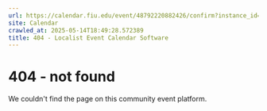 ```yaml
---
url: https://calendar.fiu.edu/event/48792220882426/confirm?instance_id=48792220883451&return=https%3A%2F%2Fcalendar.fiu.edu%2Fmarc
site: Calendar
crawled_at: 2025-05-14T18:49:28.572389
title: 404 - Localist Event Calendar Software
---
```


# 404 - not found
We couldn't find the page on this community event platform.
